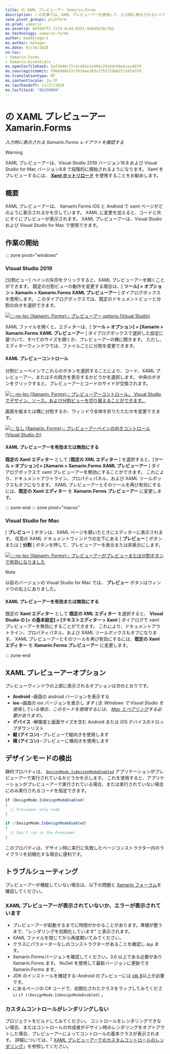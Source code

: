 ```yaml
---
title: の XAML プレビューアー Xamarin.Forms
description: この記事では、XAML プレビューアーを使用して、入力時に表示されるレイアウトを確認する方法について説明し Xamarin.Forms ます。 XAML プレビューアーは、Visual Studio 2019 および Visual Studio 2019 for Mac で使用できます。
zone_pivot_groups: platform
ms.prod: xamarin
ms.assetid: 84769ff1-72fd-4c44-8251-dd6d5bf8c7b2
ms.technology: xamarin-forms
author: maddyleger1
ms.author: maleger
ms.date: 03/16/2020
no-loc:
- Xamarin.Forms
- Xamarin.Essentials
ms.openlocfilehash: 5af5846c77c5cd63e14494c25e5dc04ebcea4b7d
ms.sourcegitcommit: f90e908a72cf616ee303c2751729b62f11654379
ms.translationtype: MT
ms.contentlocale: ja-JP
ms.lasthandoff: 11/27/2020
ms.locfileid: "96299960"
---
```

# <a name="xaml-previewer-for-no-locxamarinforms"></a>の XAML プレビューアー Xamarin.Forms

_入力時に表示される Xamarin.Forms レイアウトを確認する_

> [!WARNING]
> XAML プレビューアーは、Visual Studio 2019 バージョン16.8 および Visual Studio for Mac バージョン8.8 で段階的に開始されるようになります。
> Xaml をプレビューするには、 **[Xaml ホットリロード](~/xamarin-forms/xaml/hot-reload.md)** を使用することをお勧めします。

## <a name="overview"></a>概要

XAML プレビューアーは、 Xamarin.Forms iOS と Android で xaml ページがどのように表示されるかを示しています。 XAML に変更を加えると、コードと共にすぐにプレビューが表示されます。 XAML プレビューアーは、Visual Studio および Visual Studio for Mac で使用できます。

## <a name="getting-started"></a>作業の開始

::: zone pivot="windows"

### <a name="visual-studio-2019"></a>Visual Studio 2019

[分割ビュー] ペインの矢印をクリックすると、XAML プレビューアーを開くことができます。 既定の分割ビューの動作を変更する場合は、[ **ツール] > オプション > Xamarin > Xamarin.Forms XAML プレビューアー** ] ダイアログボックスを使用します。 このダイアログボックスでは、既定のドキュメントビューと分割の向きを選択できます。

[![::: no-loc (Xamarin. Forms)::: プレビューアー options (Visual Studio)](xaml-previewer-images/xamlp-options-vs-sm.png "::: no-loc (Xamarin. Forms)::: プレビューアー options (Visual Studio)")](xaml-previewer-images/xamlp-options-vs-lg.png#lightbox)

XAML ファイルを開くと、エディターは、[ **ツール > オプション] > [Xamarin > Xamarin.Forms XAML プレビューアー** ] ダイアログボックスで選択した設定に基づいて、すべてのサイズを開くか、プレビューアーの横に開きます。 ただし、エディターウィンドウでは、ファイルごとに分割を変更できます。

#### <a name="xaml-preview-controls"></a>XAML プレビューコントロール

分割ビューペインでこれらのボタンを選択することにより、コード、XAML プレビューアー、またはその両方を表示するかどうかを選択します。 中央のボタンをクリックすると、プレビューアーとコードのサイドが交換されます。

[![::: no-loc (Xamarin. Forms)::: プレビューアーコントロール。 Visual Studio でデザイン、ソース、および分割ビューを切り替えることができます。](xaml-previewer-images/xamlp-controls-splitview-vs-sm.png "::: no-loc (Xamarin. Forms)::: プレビューアーコントロール。 Visual Studio でデザイン、ソース、および分割ビューを切り替えることができます。")](xaml-previewer-images/xamlp-controls-splitview-vs-lg.png#lightbox)

画面を縦または横に分割するか、ウィンドウ全体を折りたたむかを変更できます。

[![::: なし (Xamarin. Forms)::: プレビューアーペインの向きコントロール (Visual Studio の)](xaml-previewer-images/xamlp-controls-orientation-vs-sm.png "::: なし (Xamarin. Forms)::: プレビューアーペインの向きコントロール (Visual Studio の)")](xaml-previewer-images/xamlp-controls-orientation-vs-lg.png#lightbox)

#### <a name="enable-or-disable-the-xaml-previewer"></a>XAML プレビューアーを有効または無効にする

**既定の Xaml エディター** として [**既定の XML エディター** ] を選択すると、[**ツール > オプション] > [Xamarin > Xamarin.Forms XAML プレビューアー** ] ダイアログボックスで xaml プレビューアーを無効にすることができます。 これにより、ドキュメントアウトライン、プロパティパネル、および XAML ツールボックスもオフになります。 XAML プレビューアーとそのツールを再び有効にするには、**既定の Xaml エディター** を **Xamarin.Forms プレビューアー** に変更します。

::: zone-end
::: zone pivot="macos"

### <a name="visual-studio-for-mac"></a>Visual Studio for Mac

[ **プレビュー** ] ボタンは、XAML ページを開いたときにエディターに表示されます。 任意の XAML ドキュメントウィンドウの左下にある [ **プレビュー** ] ボタンまたは [ **分割** ] ボタンを押して、プレビューアーを表示または非表示にします。

[![::: no-loc (Xamarin. Forms)::: プレビューアーがプレビューまたは分割ボタンで有効になりました](xaml-previewer-images/xamlp-list-sml.png)](xaml-previewer-images/xamlp-list.png#lightbox)

> [!NOTE]
> 以前のバージョンの Visual Studio for Mac では、 **プレビュー** ボタンはウィンドウの右上にありました。

#### <a name="enable-or-disable-the-xaml-previewer"></a>XAML プレビューアーを有効または無効にする

既定の **Xaml エディター** として **既定の XML エディター** を選択すると、 **Visual Studio の [> の基本設定] > [テキストエディター > Xaml** ] ダイアログで xaml プレビューアーを無効にすることができます。 これにより、ドキュメントアウトライン、プロパティパネル、および XAML ツールボックスもオフになります。 XAML プレビューアーとそのツールを再び有効にするには、**既定の Xaml エディター** を **Xamarin.Forms プレビューアー** に変更します。

::: zone-end

## <a name="xaml-previewer-options"></a>XAML プレビューアーオプション

プレビューウィンドウの上部に表示されるオプションは次のとおりです。

* **Android** –画面の android バージョンを表示する
* **ios** –画面の ios バージョンを表示し *ます (注: Windows で Visual Studio を使用している場合、このモードを使用するには、 [Mac とペアリング](~/ios/get-started/installation/windows/connecting-to-mac/index.md)する必要があります)。*
* **デバイス** -解像度と画面サイズを含む Android または iOS デバイスのドロップダウンリスト
* **縦 (アイコン)** –プレビューで縦向きを使用します
* **横 (アイコン)** –プレビューに横向きを使用します

## <a name="detect-design-mode"></a>デザインモードの検出

静的プロパティは、 [`DesignMode.IsDesignModeEnabled`](xref:Xamarin.Forms.DesignMode.IsDesignModeEnabled) アプリケーションがプレビューアーで実行されているかどうかを示します。 これを使用すると、アプリケーションがプレビューアーで実行されている場合、または実行されていない場合にのみ実行されるコードを指定できます。

```csharp
if (DesignMode.IsDesignModeEnabled)
{
  // Previewer only code  
}

if (!DesignMode.IsDesignModeEnabled)
{
  // Don't run in the Previewer  
}
```

このプロパティは、デザイン時に実行に失敗したページコンストラクター内のライブラリを初期化する場合に便利です。

## <a name="troubleshooting"></a>トラブルシューティング

プレビューアーが機能していない場合は、以下の問題と [Xamarin フォーラム](https://forums.xamarin.com/categories/xamarin-forms)を確認してください。

### <a name="xaml-previewer-isnt-showing-or-shows-an-error"></a>XAML プレビューアーが表示されていないか、エラーが表示されています

* プレビューアーが起動するまでに時間がかかることがあります。準備が整うまで、"レンダリングを初期化しています" と表示されます。
* XAML ファイルを閉じてから再度開いてみてください。
* クラスにパラメーターなしのコンストラクターがあることを確認し `App` ます。
* Xamarin.Formsバージョンを確認してください。3.6 以上である必要があり Xamarin.Forms ます。 NuGet を使用して最新バージョンに更新でき Xamarin.Forms ます。
* JDK のインストールを確認する-Android のプレビューには [jdk 8](https://www.oracle.com/technetwork/java/javase/downloads/index.html)以上が必要です。
* にあるページの C# コードで、初期化されたクラスをラップしてみてください `if (!DesignMode.IsDesignModeEnabled)` 。

### <a name="custom-controls-arent-rendering"></a>カスタムコントロールがレンダリングしない

プロジェクトをビルドしてみてください。 コントロールをレンダリングできない場合、またはコントロールの作成者がデザイン時のレンダリングをオプトアウトした場合、プレビューアーによってコントロールの基本クラスが表示されます。 詳細については、「 [XAML プレビューアーでのカスタムコントロールのレンダリング](render-custom-controls.md)」を参照してください。
